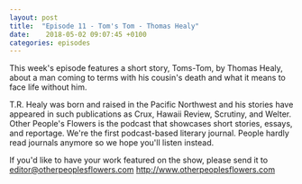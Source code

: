 ```yaml
---
layout: post
title:  "Episode 11 - Tom's Tom - Thomas Healy"
date:    2018-05-02 09:07:45 +0100
categories: episodes
---
```


This week's episode features a short story, Toms-Tom, by Thomas Healy,
about a man coming to terms with his cousin's death and what it means
to face life without him.

T.R. Healy was born and raised in the Pacific
Northwest and his stories have appeared in such publications as Crux,
Hawaii Review, Scrutiny, and Welter. Other People's Flowers is the
podcast that showcases short stories, essays, and reportage. We're the
first podcast-based literary journal. People hardly read journals
anymore so we hope you'll listen instead.

If you'd like to have your work featured on the show, please send it to editor@otherpeoplesflowers.com http://www.otherpeoplesflowers.com
